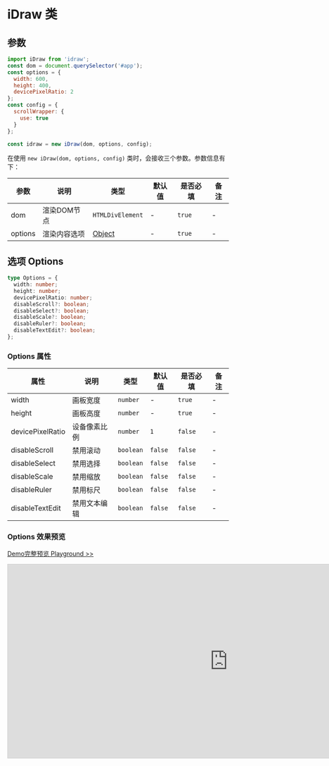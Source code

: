 # iDraw 类

## 参数

```js
import iDraw from 'idraw';
const dom = document.querySelector('#app');
const options = {
  width: 600,
  height: 400,
  devicePixelRatio: 2
};
const config = {
  scrollWrapper: {
    use: true
  }
};

const idraw = new iDraw(dom, options, config);
```

在使用 `new iDraw(dom, options, config)` 类时，会接收三个参数。参数信息有下：

| 参数    | 说明         | 类型                    | 默认值 | 是否必填 | 备注 |
| ------- | ------------ | ----------------------- | ------ | -------- | ---- |
| dom     | 渲染DOM节点  | `HTMLDivElement`        | -      | `true`   | -    |
| options | 渲染内容选项 | [Object](#选项-options) | -      | `true`   | -    |

## 选项 Options

```ts
type Options = {
  width: number;
  height: number;
  devicePixelRatio: number;
  disableScroll?: boolean;
  disableSelect?: boolean;
  disableScale?: boolean;
  disableRuler?: boolean;
  disableTextEdit?: boolean;
};
```

### Options 属性

| 属性             | 说明         | 类型      | 默认值  | 是否必填 | 备注 |
| ---------------- | ------------ | --------- | ------- | -------- | ---- |
| width            | 画板宽度     | `number`  | -       | `true`   | -    |
| height           | 画板高度     | `number`  | -       | `true`   | -    |
| devicePixelRatio | 设备像素比例 | `number`  | `1`     | `false`  | -    |
| disableScroll    | 禁用滚动     | `boolean` | `false` | `false`  | -    |
| disableSelect    | 禁用选择     | `boolean` | `false` | `false`  | -    |
| disableScale     | 禁用缩放     | `boolean` | `false` | `false`  | -    |
| disableRuler     | 禁用标尺     | `boolean` | `false` | `false`  | -    |
| disableTextEdit  | 禁用文本编辑 | `boolean` | `false` | `false`  | -    |

### Options 效果预览

[Demo完整预览 Playground >>](https://idraw.js.org/playground/?demo=options)

<iframe class="idraw-playground-preview" 
    src="https://idraw.js.org/playground/?demo=options&header=false&sider=false&default-editor-split=50" 
    width="1000" height="440" frameborder="no" border="0"
    style="border: 1px solid #cecece; margin: 0px auto;"
  ></iframe>
